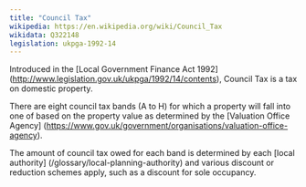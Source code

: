 ```yaml
---
title: "Council Tax"
wikipedia: https://en.wikipedia.org/wiki/Council_Tax
wikidata: Q322148
legislation: ukpga-1992-14
---
```


Introduced in the [Local Government Finance Act 1992] (http://www.legislation.gov.uk/ukpga/1992/14/contents), Council Tax is a tax on domestic property.

There are eight council tax bands (A to H) for which a property will fall into one of based on the property value as determined by the [Valuation Office Agency] (https://www.gov.uk/government/organisations/valuation-office-agency).

The amount of council tax owed for each band is determined by each [local authority] (/glossary/local-planning-authority) and various discount or reduction schemes apply, such as a discount for sole occupancy.
